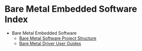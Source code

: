 # Bare Metal Embedded Software Index

- Bare Metal Embedded Software
  - [Bare Metal Software Project Structure](./bare-metal-software-project-structure.md)
  - [Bare Metal Driver User Guides](./bare-metal-driver-user-guides/README.md)
